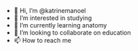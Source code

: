 - 👋 Hi, I’m @katrinemanoel
- 👀 I’m interested in studying
- 🌱 I’m currently learning anatomy
- 💞️ I’m looking to collaborate on education
- 📫 How to reach me 

<!---
katrinemanoel/katrinemanoel is a ✨ special ✨ repository because its `README.md` (this file) appears on your GitHub profile.
You can click the Preview link to take a look at your changes.
--->

